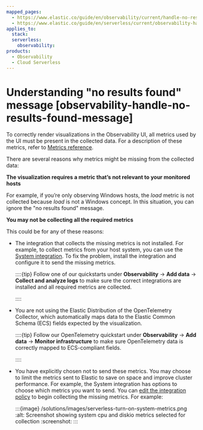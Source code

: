 ```yaml
---
mapped_pages:
  - https://www.elastic.co/guide/en/observability/current/handle-no-results-found-message.html
  - https://www.elastic.co/guide/en/serverless/current/observability-handle-no-results-found-message.html
applies_to:
  stack:
  serverless:
    observability:
products:
  - Observability
  - Cloud Serverless
---
```


# Understanding "no results found" message [observability-handle-no-results-found-message]

To correctly render visualizations in the Observability UI, all metrics used by the UI must be present in the collected data. For a description of these metrics, refer to [Metrics reference](/reference/data-analysis/observability/index.md).

There are several reasons why metrics might be missing from the collected data:

**The visualization requires a metric that’s not relevant to your monitored hosts**

For example, if you’re only observing Windows hosts, the *load* metric is not collected because *load* is not a Windows concept. In this situation, you can ignore the "no results found" message.

**You may not be collecting all the required metrics**

This could be for any of these reasons:

* The integration that collects the missing metrics is not installed. For example, to collect metrics from your host system, you can use the [System integration](https://docs.elastic.co/en/integrations/system). To fix the problem, install the integration and configure it to send the missing metrics.

    ::::{tip}
    Follow one of our quickstarts under **Observability** → **Add data** → **Collect and analyze logs** to make sure the correct integrations are installed and all required metrics are collected.

    ::::

* You are not using the Elastic Distribution of the OpenTelemetry Collector, which automatically maps data to the Elastic Common Schema (ECS) fields expected by the visualization.

    ::::{tip}
    Follow our OpenTelemetry quickstart under **Observability** → **Add data** → **Monitor infrastructure** to make sure OpenTelemetry data is correctly mapped to ECS-compliant fields.

    ::::


* You have explicitly chosen not to send these metrics. You may choose to limit the metrics sent to Elastic to save on space and improve cluster performance. For example, the System integration has options to choose which metrics you want to send. You can [edit the integration policy](/reference/fleet/edit-delete-integration-policy.md) to begin collecting the missing metrics. For example:

    :::{image} /solutions/images/serverless-turn-on-system-metrics.png
    :alt: Screenshot showing system cpu and diskio metrics selected for collection
    :screenshot:
    :::